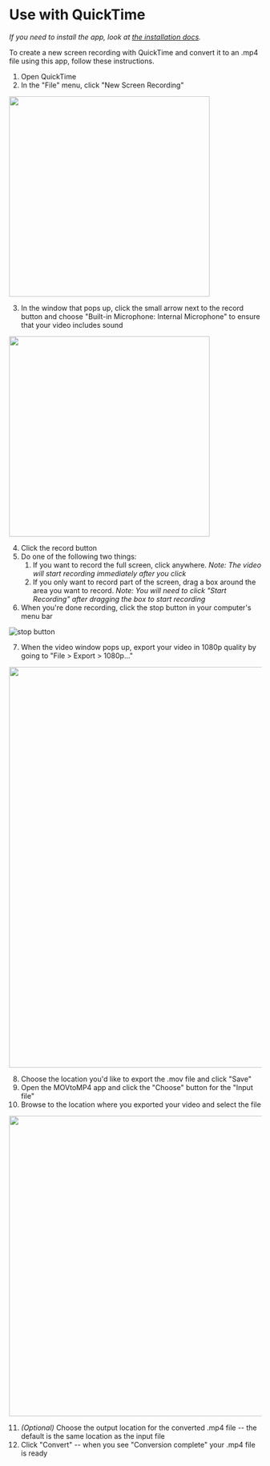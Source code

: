 # Use with QuickTime

*If you need to install the app, look at
[the installation docs](https://github.com/mblink/mov-to-mp4-converter/blob/master/doc/installation.md).*

To create a new screen recording with QuickTime and convert it to an .mp4 file using this app, follow these
instructions.

1. Open QuickTime
2. In the "File" menu, click "New Screen Recording"

  <img width="400" src="https://user-images.githubusercontent.com/4718399/29282856-5ec17ef0-80f2-11e7-8c8e-cdacad5b5cec.png">

3. In the window that pops up, click the small arrow next to the record button and choose "Built-in Microphone: Internal Microphone" to ensure that your video includes sound

  <img width="400" src="https://user-images.githubusercontent.com/4718399/29282955-c03e5ff4-80f2-11e7-8239-75c7868db787.png">

4. Click the record button
5. Do one of the following two things:
    1. If you want to record the full screen, click anywhere. *Note: The video will start recording immediately after you click*
    2. If you only want to record part of the screen, drag a box around the area you want to record. *Note: You will need to click "Start Recording" after dragging the box to start recording*
6. When you're done recording, click the stop button in your computer's menu bar

  ![stop button](https://user-images.githubusercontent.com/4718399/29283168-7d3e5bd6-80f3-11e7-839c-65351cffe74b.png)

7. When the video window pops up, export your video in 1080p quality by going to "File > Export > 1080p..."

  <img width="800" src="https://user-images.githubusercontent.com/4718399/29283325-42c5cd12-80f4-11e7-868d-0860b98fa809.png">

8. Choose the location you'd like to export the .mov file and click "Save"
9. Open the MOVtoMP4 app and click the "Choose" button for the "Input file"
10. Browse to the location where you exported your video and select the file

  <img width="600" src="https://user-images.githubusercontent.com/4718399/29283599-6e8b174e-80f5-11e7-8a25-c207e6c5cae1.png">

11. *(Optional)* Choose the output location for the converted .mp4 file -- the default is the same location as the input file
12. Click "Convert" -- when you see "Conversion complete" your .mp4 file is ready
